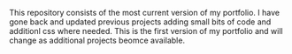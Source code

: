 This repository consists of the most current version of my portfolio. I have gone back and updated previous projects adding small bits of code and additionl css where needed. This is the first version of my portfolio and will change as additional projects beomce available. 